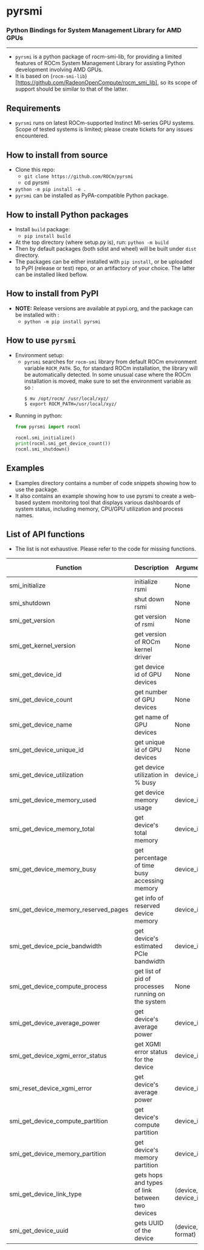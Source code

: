 # pyrsmi
### Python Bindings for System Management Library for AMD GPUs
--------
- `pyrsmi` is a python package of rocm-smi-lib, for providing a limited features of ROCm System Management Library for assisting Python development involving AMD GPUs.
- It is based on (`rocm-smi-lib`)[https://github.com/RadeonOpenCompute/rocm_smi_lib], so its scope of support should be similar to that of the latter.

## Requirements
- `pyrsmi` runs on latest ROCm-supported Instinct MI-series GPU systems. Scope of tested systems is limited; please create tickets for any issues encountered.

## How to install from source
- Clone this repo: 
  - `git clone https://github.com/ROCm/pyrsmi`
  - cd pyrsmi
- `python -m pip install -e .`
- `pyrsmi` can be installed as PyPA-compatible Python package.

## How to install Python packages
- Install `build` package:
  - `pip install build`
- At the top directory (where setup.py is), run: `python -m build`
- Then by default packages (both sdist and wheel) will be built under `dist` directory.
- The packages can be either installed with `pip install`, or be uploaded to PyPI (release or test) repo, or an artifactory of your choice. The latter can be installed liked beflow.

## How to install from PyPI
- **NOTE:** Release versions are available at pypi.org, and the package can be installed with :
  -  `python -m pip install pyrsmi`

## How to use `pyrsmi`
- Environment setup:
  - `pyrsmi` searches for `rocm-smi` library from default ROCm environment variable `ROCM_PATH`. So, for standard ROCm installation, the library will be automatically detected. In some unusual case where the ROCm installation is moved, make sure to set the environment variable as so :
    ```bash
    $ mv /opt/rocm/ /usr/local/xyz/
    $ export ROCM_PATH=/usr/local/xyz/
    ```
- Running in python:
    ```python
    from pyrsmi import rocml

    rocml.smi_initialize()
    print(rocml.smi_get_device_count())
    rocml.smi_shutdown()
    ```

## Examples
- Examples directory contains a number of code snippets showing how to use the package.
- It also contains an example showing how to use pyrsmi to create a web-based system monitoring tool that displays various dashboards of system status, including memory, CPU/GPU utilization and process names. 

## List of API functions

- The list is not exhaustive. Please refer to the code for missing functions.

| Function | Description | Argument | Return Type | Note |
| -------- | ----------- | -------  | ----------  | ---- |
| smi_initialize | initialize rsmi | None | None |  |
| smi_shutdown   | shut down rsmi  | None | None |  |
| smi_get_version | get version of rsmi  | None | str | 'major.minor.patch' |
| smi_get_kernel_version | get version of ROCm kernel driver  | None | str | |
| smi_get_device_id | get device id of GPU devices  | None | uint64 | id of devices |
| smi_get_device_count | get number of GPU devices  | None | int | num of devices |
| smi_get_device_name  | get name of GPU devices  | None | str | |
| smi_get_device_unique_id   | get unique id of GPU devices  | None | int | 64bit integer |
| smi_get_device_utilization | get device utilization in % busy | device_id | int |  |
| smi_get_device_memory_used | get device memory usage | device_id | int | in Bytes, type 'VRAM' |
| smi_get_device_memory_total | get device's total memory | device_id | int | in Bytes, type 'VRAM' |
| smi_get_device_memory_busy | get percentage of time busy accessing memory | device_id | int | in percent time |
| smi_get_device_memory_reserved_pages | get info of reserved device memory | device_id | (# pages, ptr to block) | |
| smi_get_device_pcie_bandwidth | get device's estimated PCIe bandwidth | device_id | float | in Bytes/sec |
| smi_get_device_compute_process | get list of pid of processes running on the system | None | List[int] |  |
| smi_get_device_average_power | get device's average power | device_id | float | power in Watt |
| smi_get_device_xgmi_error_status | get XGMI error status for the device | device_id | int |  |
| smi_reset_device_xgmi_error | get device's average power | device_id | float | power in Watt |
| smi_get_device_compute_partition | get device's compute partition | device_id | str | e.g. 'SPX', 'CPX' |
| smi_get_device_memory_partition | get device's memory partition | device_id | str | e.g. 'NPS1' |
| smi_get_device_link_type | gets hops and types of link between two devices | (device_id, device_id) | (int, int) | (n_hops, type) |
| smi_get_device_uuid | gets UUID of the device | (device_id, format) | str | default with 'GPU-' prefix |
